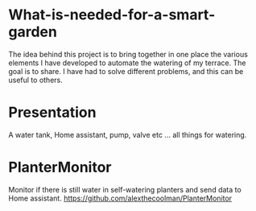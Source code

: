 # What-is-needed-for-a-smart-garden
The idea behind this project is to bring together in one place the various elements I have developed to automate the watering of my terrace. The goal is to share. I have had to solve different problems, and this can be useful to others. 

# Presentation
A water tank, Home assistant, pump, valve etc ... all things for watering.

# PlanterMonitor
Monitor if there is still water in self-watering planters and send data to Home assistant.
https://github.com/alexthecoolman/PlanterMonitor
